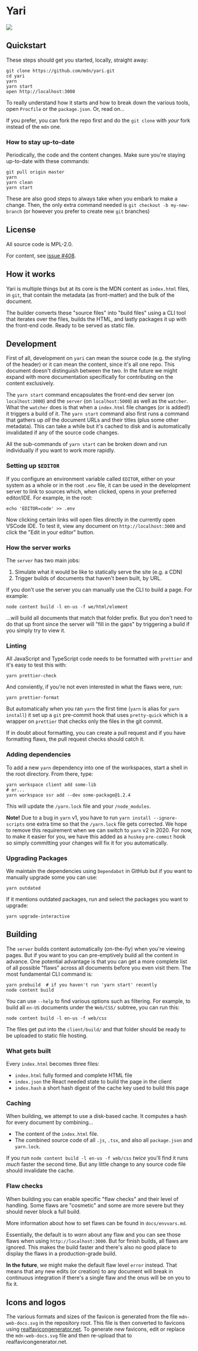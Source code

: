 # Yari

<!-- https://help.github.com/en/actions/configuring-and-managing-workflows/configuring-a-workflow#adding-a-workflow-status-badge-to-your-repository -->

![](https://github.com/mdn/yari/workflows/Testing%20Yari/badge.svg)

## Quickstart

These steps should get you started, locally, straight away:

    git clone https://github.com/mdn/yari.git
    cd yari
    yarn
    yarn start
    open http://localhost:3000

To really understand how it starts and how to break down the various
tools, open `Procfile` or the `package.json`. Or, read on...

If you prefer, you can fork the repo first and do the `git clone` with
*your* fork instead of the `mdn` one.

### How to stay up-to-date

Periodically, the code and the content changes. Make sure you're staying
up-to-date with these commands:

    git pull origin master
    yarn
    yarn clean
    yarn start

These are also good steps to always take when you embark to make a change.
Then, the only extra command needed is `git checkout -b my-new-branch`
(or however you prefer to create new `git` branches)

## License

All source code is MPL-2.0.

For content, see [issue #408](https://github.com/mdn/yari/issues/408).

## How it works

Yari is multiple things but at its core is the MDN content as `index.html`
files, in `git`, that contain the metadata (as front-matter) and
the bulk of the document.

The builder converts these "source files" into "build files" using a CLI tool
that iterates over the files, builds the HTML, and lastly packages it up
with the front-end code. Ready to be served as static file.

## Development

First of all, development on `yari` can mean the source code (e.g. the
styling of the header) or it can mean the content, since it's all one
repo. This document doesn't distinguish between the two. In the future we
might expand with more documentation specifically for contributing on the
content exclusively.

The `yarn start` command encapsulates the front-end dev server
(on `localhost:3000`) and the `server` (on `localhost:5000`)
as well as the `watcher`. What the `watcher` does is that when a `index.html`
file changes (or is added!) it triggers a build of it.
The `yarn start` command also first runs a command that gathers up *all*
the document URLs and their titles (plus some other metadata). This can
take a while but it's cached to disk and is automatically invalidated if
any of the source code changes.

All the sub-commands of `yarn start` can be broken down and run individually
if you want to work more rapidly.

### Setting up `$EDITOR`

If you configure an environment variable called `EDITOR`, either on your
system as a whole or in the root `.env` file, it can be used in the development
server to link to sources which, when clicked, opens in
your preferred editor/IDE. For example, in the root:

    echo 'EDITOR=code' >> .env

Now clicking certain links will open files directly in the currently open
VSCode IDE. To test it, view any document on `http://localhost:3000` and
click the "Edit in your editor" button.

### How the server works

The `server` has two main jobs:

1. Simulate what it would be like to statically serve the site (e.g. a CDN)
2. Trigger builds of documents that haven't been built, by URL.

If you don't use the server you can manually use the CLI to build a page.
For example:

    node content build -l en-us -f we/html/element

...will build all documents that match that folder prefix. But you don't
need to do that up front since the server will "fill in the gaps" by
triggering a build if you simply try to view it.

### Linting

All JavaScript and TypeScript code needs to be formatted with `prettier`
and it's easy to test this with:

    yarn prettier-check

And conviently, if you're not even interested in what the flaws were, run:

    yarn prettier-format

But automatically when you ran `yarn` the first time (`yarn` is alias for
`yarn install`) it set up a `git` pre-commit hook that uses `pretty-quick`
which is a wrapper on `prettier` that checks only the files in the git
commit.

If in doubt about formatting, you can create a pull request and if you have
formatting flaws, the pull request checks should catch it.

### Adding dependencies

To add a new `yarn` dependency into one of the workspaces, start
a shell in the root directory. From there, type:

    yarn workspace client add some-lib
    # or...
    yarn workspace ssr add --dev some-package@1.2.4

This will update the `/yarn.lock` file and your `/node_modules`.

**Note!** Due to a bug in `yarn` v1, you have to run `yarn install --ignore-scripts`
one extra time so that the `/yarn.lock` file gets corrected. We hope to remove
this requirement when we can switch to `yarn` v2 in 2020. For now, to make it
easier for you, we have this added as a `huskey` `pre-commit` hook so simply
committing your changes will fix it for you automatically.

### Upgrading Packages

We maintain the dependencies using `Dependabot` in GitHub but if you want
to manually upgrade some you can use:

    yarn outdated

If it mentions outdated packages, run and select the packages you want to
upgrade:

    yarn upgrade-interactive

## Building

The `server` builds content automatically (on-the-fly) when you're viewing
pages. But if you want to you can pre-emptively build all the content
in advance. One potential advantage is that you can get a more complete
list of all possible "flaws" across all documents before you even visit them.
The most fundamental CLI command is:

    yarn prebuild  # if you haven't run 'yarn start' recently
    node content build

You can use `--help` to find various options such as filtering. For example,
to build all `en-US` documents under the `Web/CSS/` subtree, you can run this:

    node content build -l en-us -f web/css

The files get put into the `client/build/` and that folder should be ready
to be uploaded to static file hosting.

### What gets built

Every `index.html` becomes three files:

* `index.html` fully formed and complete HTML file
* `index.json` the React needed state to build the page in the client
* `index.hash` a short hash digest of the cache key used to build this page

### Caching

When building, we attempt to use a disk-based cache. It computes a hash
for every document by combining...

* The content of the `index.html` file.
* The combined source code of all `.js`, `.tsx`, and also all `package.json`
  and `yarn.lock`.

If you run `node content build -l en-us -f web/css` *twice* you'll find it
runs *much* faster the second time. But any little change to any source
code file should invalidate the cache.

### Flaw checks

When building you can enable specific "flaw checks" and their level of
handling. Some flaws are "cosmetic" and some are more
severe but they should never block a full build.

More information about how to set flaws can be found in `docs/envvars.md`.

Essentially, the default is to *warn* about any flaw and you can see
those flaws when using `http://localhost:3000`. But for finish builds,
all flaws are ignored. This makes the build faster and there's also
no good place to display the flaws in a production-grade build.

**In the future**, we might make the default flaw level `error` instead.
That means that any new edits (or creation) to any document will break
in continuous integration if there's a single flaw and the onus will
be on you to fix it.

## Icons and logos

The various formats and sizes of the favicon is generated
from the file `mdn-web-docs.svg` in the repository root. This file is then
converted to favicons using [realfavicongenerator.net](https://realfavicongenerator.net/).
To generate new favicons, edit or replace the `mdn-web-docs.svg` file
and then re-upload that to realfavicongenerator.net.
